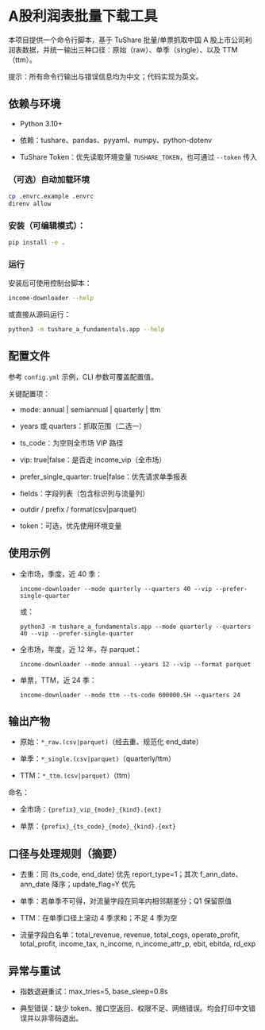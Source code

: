 # A股利润表批量下载工具

本项目提供一个命令行脚本，基于 TuShare 批量/单票抓取中国 A 股上市公司利润表数据，并统一输出三种口径：原始（raw）、单季（single）、以及 TTM（ttm）。

提示：所有命令行输出与错误信息均为中文；代码实现为英文。

## 依赖与环境

* Python 3.10+

* 依赖：tushare、pandas、pyyaml、numpy、python-dotenv

* TuShare Token：优先读取环境变量 `TUSHARE_TOKEN`，也可通过 `--token` 传入

### （可选）自动加载环境

```bash
cp .envrc.example .envrc
direnv allow
```

### 安装（可编辑模式）：

```bash
pip install -e .
```

### 运行

安装后可使用控制台脚本：

```bash
income-downloader --help
```

或直接从源码运行：

```bash
python3 -m tushare_a_fundamentals.app --help
```

## 配置文件

参考 `config.yml` 示例，CLI 参数可覆盖配置值。

关键配置项：

* mode: annual | semiannual | quarterly | ttm

* years 或 quarters：抓取范围（二选一）

* ts_code：为空则全市场 VIP 路径

* vip: true|false：是否走 income_vip（全市场）

* prefer_single_quarter: true|false：优先请求单季报表

* fields：字段列表（包含标识列与流量列）

* outdir / prefix / format(csv|parquet)

* token：可选，优先使用环境变量

## 使用示例

* 全市场，季度，近 40 季：

    ```
    income-downloader --mode quarterly --quarters 40 --vip --prefer-single-quarter
    ```

    或：

    ```
    python3 -m tushare_a_fundamentals.app --mode quarterly --quarters 40 --vip --prefer-single-quarter
    ```

* 全市场，年度，近 12 年，存 parquet：

    ```
    income-downloader --mode annual --years 12 --vip --format parquet
    ```

* 单票，TTM，近 24 季：

    ```
    income-downloader --mode ttm --ts-code 600000.SH --quarters 24
    ```

## 输出产物

* 原始：`*_raw.(csv|parquet)`（经去重、规范化 end_date）

* 单季：`*_single.(csv|parquet)`（quarterly/ttm）

* TTM：`*_ttm.(csv|parquet)`（ttm）

命名：

* 全市场：`{prefix}_vip_{mode}_{kind}.{ext}`

* 单票：`{prefix}_{ts_code}_{mode}_{kind}.{ext}`

## 口径与处理规则（摘要）

* 去重：同 (ts_code, end_date) 优先 report_type=1；其次 f_ann_date、ann_date 降序；update_flag=Y 优先

* 单季：若单季不可得，对流量字段在同年内相邻期差分；Q1 保留原值

* TTM：在单季口径上滚动 4 季求和；不足 4 季为空

* 流量字段白名单：total_revenue, revenue, total_cogs, operate_profit, total_profit, income_tax, n_income, n_income_attr_p, ebit, ebitda, rd_exp

## 异常与重试

* 指数退避重试：max_tries=5, base_sleep=0.8s

* 典型错误：缺少 token、接口空返回、权限不足、网络错误。均会打印中文错误并以非零码退出。